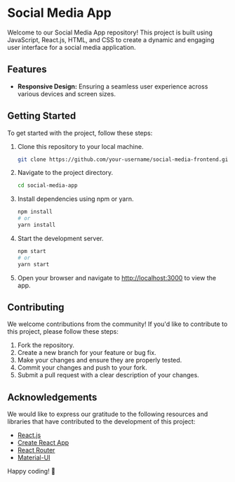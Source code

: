 # Social Media App 

Welcome to our Social Media App repository! This project is built using JavaScript, React.js, HTML, and CSS to create a dynamic and engaging user interface for a social media application.

## Features
- **Responsive Design:** Ensuring a seamless user experience across various devices and screen sizes.

## Getting Started

To get started with the project, follow these steps:

1. Clone this repository to your local machine.
   ```bash
   git clone https://github.com/your-username/social-media-frontend.git
   ```

2. Navigate to the project directory.
   ```bash
   cd social-media-app
   ```

3. Install dependencies using npm or yarn.
   ```bash
   npm install
   # or
   yarn install
   ```

4. Start the development server.
   ```bash
   npm start
   # or
   yarn start
   ```

5. Open your browser and navigate to [http://localhost:3000](http://localhost:3000) to view the app.

## Contributing

We welcome contributions from the community! If you'd like to contribute to this project, please follow these steps:

1. Fork the repository.
2. Create a new branch for your feature or bug fix.
3. Make your changes and ensure they are properly tested.
4. Commit your changes and push to your fork.
5. Submit a pull request with a clear description of your changes.


## Acknowledgements

We would like to express our gratitude to the following resources and libraries that have contributed to the development of this project:

- [React.js](https://reactjs.org/)
- [Create React App](https://create-react-app.dev/)
- [React Router](https://reactrouter.com/)
- [Material-UI](https://material-ui.com/)



Happy coding! 🚀
